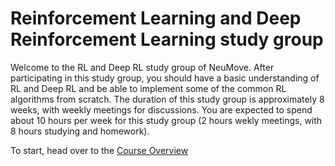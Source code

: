 # Reinforcement Learning and Deep Reinforcement Learning study group

Welcome to the RL and Deep RL study group of NeuMove. After participating in this study group, you should have a basic understanding of RL and Deep RL and be able to implement some of the common RL algorithms from scratch. The duration of this study group is approximately 8 weeks, with weekly meetings for discussions. You are expected to spend about 10 hours per week for this study group (2 hours wekly meetings, with 8 hours studying and homework).

To start, head over to the [Course Overview](docs/source/overview.md)
